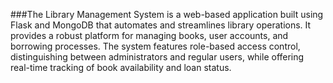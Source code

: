 ###The Library Management System is a web-based application built using Flask and MongoDB that automates and streamlines library operations. It provides a robust platform for managing books, user accounts, and borrowing processes. The system features role-based access control, distinguishing between administrators and regular users, while offering real-time tracking of book availability and loan status.
